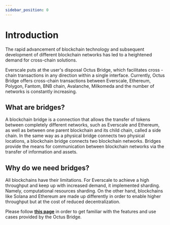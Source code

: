 ```yaml
---
sidebar_position: 0
---
```


# Introduction 

The rapid advancement of blockchain technology and subsequent development of different blockchain networks has led to a heightened demand for cross-chain solutions. 

Everscale puts at the user's disposal Octus Bridge, which facilitates cross - chain transactions in any direction within a single interface. Currently, Octus Bridge offers cross-chain transactions between Everscale, Ethereum, Polygon, Fantom, BNB chain, Avalanche, Milkomeda and the number of networks is constantly increasing.


## What are bridges?

A blockchain bridge is a connection that allows the transfer of tokens between completely different networks, such as Everscale and Ethereum, as well as between one parent blockchain and its child chain, called a side chain. In the same way as a physical bridge connects two physical locations, a blockchain bridge connects two blockchain networks. Bridges provide the means for communication between blockchain networks via the transfer of information and assets.



## Why do we need bridges?

All blockchains have their limitations. For Everscale to achieve a high throughput and keep up with increased demand, it implemented sharding. Namely, computational resources sharding. On the other hand, blockchains like Solana and Ethereum are made up differently in order to enable higher throughput but at the cost of reduced decentralization.

Please follow [**this page**](use-cases.md) in order to get familiar with the features and use cases provided by the Octus Bridge.
